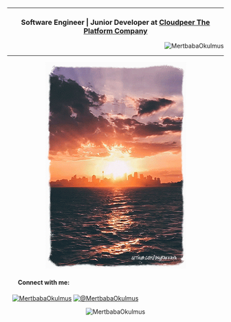 <hr />
<h3 align="center">Software Engineer | Junior Developer  at <a href="https://cloudpeer.com.tr/" target="_blank"><b>Cloudpeer The Platform Company</b></a></h3>
<p align="right"> <img src="https://komarev.com/ghpvc/?username=MertbabaOkulmus" alt="MertbabaOkulmus" /> </p>
<hr />
<p align="center">
    <img src="https://github.com/onurakkaya/onurakkaya/raw/main/github_bg_opt_320x480.gif"/>
</p>
<p align="left">
    <h4 align="left" style="margin-left: 15px">&nbsp;&nbsp;&nbsp;Connect with me:</h4>
    <a href="https://i.ytimg.com/vi/VZ6DTHK8wgQ/maxresdefault.jpg" alt="MertbabaOkulmus" height="30" width="40" /></a>
    &nbsp;&nbsp;&nbsp;<a href="https://www.linkedin.com/in/mertbaba-okulmu%C5%9F-49490918a/" target="blank"><img align="center" src="https://cdn.jsdelivr.net/npm/simple-icons@3.0.1/icons/linkedin.svg" alt="MertbabaOkulmus" height="30" width="40" /></a>
    <!-- <a href="https://stackoverflow.com/users/13066603" target="blank"><img align="center" src="https://cdn.jsdelivr.net/npm/simple-icons@3.0.1/icons/stackoverflow.svg" alt="13066603" height="30" width="40" /></a> -->
    <a href="https://medium.com/@mertbabaokulmus" target="blank"><img align="center" src="https://cdn.jsdelivr.net/npm/simple-icons@3.0.1/icons/medium.svg" alt="@MertbabaOkulmus" height="30" width="40" /></a>
</p>

<p align="center">
    <img src="https://github-readme-stats.vercel.app/api?username=MertbabaOkulmus&show_icons=true" alt="MertbabaOkulmus" />
</p>
